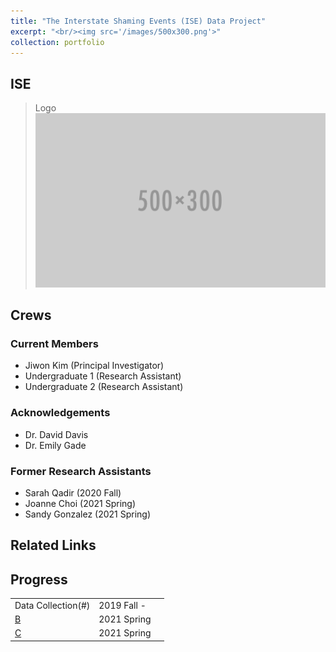 ```yaml
---
title: "The Interstate Shaming Events (ISE) Data Project"
excerpt: "<br/><img src='/images/500x300.png'>"
collection: portfolio
---
```


## ISE
> Logo
<br/><img src='/images/500x300.png'>

## Crews
### Current Members
* Jiwon Kim (Principal Investigator)
* Undergraduate 1 (Research Assistant)
* Undergraduate 2 (Research Assistant)

### Acknowledgements
* Dr. David Davis
* Dr. Emily Gade

### Former Research Assistants
* Sarah Qadir (2020 Fall)
* Joanne Choi (2021 Spring)
* Sandy Gonzalez (2021 Spring) 

## Related Links

## Progress
|             |   | |
| --------         | ------ | ---| 
| Data Collection(#)    | 2019 Fall -      | |
| [B](#)    | 2021 Spring   |  |
| [C](#) | 2021 Spring   |  |



